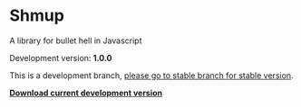 # Shmup
A library for bullet hell in Javascript

Development version: **1.0.0**

This is a development branch, [please go to stable branch for stable version](https://github.com/Trung0246/Shmup/tree/stable).

[**Download current development version**](https://cdn.rawgit.com/Trung0246/Shmup/bb449f80da05899c2225effed362fbaadc2d7b3c/Shmup.js)
